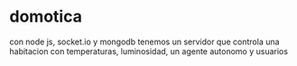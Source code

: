 # domotica
con node js, socket.io y mongodb tenemos un servidor que controla una habitacion con temperaturas, luminosidad, un agente autonomo y usuarios

